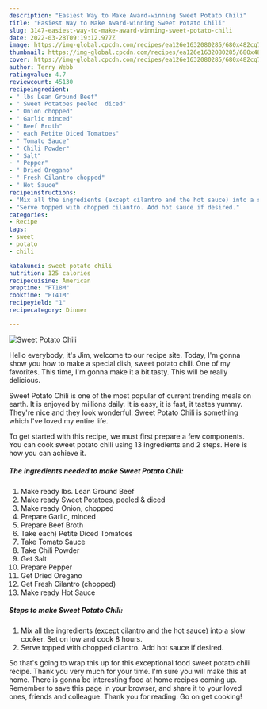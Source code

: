 ```yaml
---
description: "Easiest Way to Make Award-winning Sweet Potato Chili"
title: "Easiest Way to Make Award-winning Sweet Potato Chili"
slug: 3147-easiest-way-to-make-award-winning-sweet-potato-chili
date: 2022-03-28T09:19:12.977Z
image: https://img-global.cpcdn.com/recipes/ea126e1632080285/680x482cq70/sweet-potato-chili-recipe-main-photo.jpg
thumbnail: https://img-global.cpcdn.com/recipes/ea126e1632080285/680x482cq70/sweet-potato-chili-recipe-main-photo.jpg
cover: https://img-global.cpcdn.com/recipes/ea126e1632080285/680x482cq70/sweet-potato-chili-recipe-main-photo.jpg
author: Terry Webb
ratingvalue: 4.7
reviewcount: 45130
recipeingredient:
- " lbs Lean Ground Beef"
- " Sweet Potatoes peeled  diced"
- " Onion chopped"
- " Garlic minced"
- " Beef Broth"
- " each Petite Diced Tomatoes"
- " Tomato Sauce"
- " Chili Powder"
- " Salt"
- " Pepper"
- " Dried Oregano"
- " Fresh Cilantro chopped"
- " Hot Sauce"
recipeinstructions:
- "Mix all the ingredients (except cilantro and the hot sauce) into a slow cooker. Set on low and cook 8 hours."
- "Serve topped with chopped cilantro. Add hot sauce if desired."
categories:
- Recipe
tags:
- sweet
- potato
- chili

katakunci: sweet potato chili 
nutrition: 125 calories
recipecuisine: American
preptime: "PT18M"
cooktime: "PT41M"
recipeyield: "1"
recipecategory: Dinner

---
```



![Sweet Potato Chili](https://img-global.cpcdn.com/recipes/ea126e1632080285/680x482cq70/sweet-potato-chili-recipe-main-photo.jpg)

Hello everybody, it's Jim, welcome to our recipe site. Today, I'm gonna show you how to make a special dish, sweet potato chili. One of my favorites. This time, I'm gonna make it a bit tasty. This will be really delicious.

Sweet Potato Chili is one of the most popular of current trending meals on earth. It is enjoyed by millions daily. It is easy, it is fast, it tastes yummy. They're nice and they look wonderful. Sweet Potato Chili is something which I've loved my entire life.




To get started with this recipe, we must first prepare a few components. You can cook sweet potato chili using 13 ingredients and 2 steps. Here is how you can achieve it.

<!--inarticleads1-->

##### The ingredients needed to make Sweet Potato Chili:

1. Make ready  lbs. Lean Ground Beef
1. Make ready  Sweet Potatoes, peeled &amp; diced
1. Make ready  Onion, chopped
1. Prepare  Garlic, minced
1. Prepare  Beef Broth
1. Take  each) Petite Diced Tomatoes
1. Take  Tomato Sauce
1. Take  Chili Powder
1. Get  Salt
1. Prepare  Pepper
1. Get  Dried Oregano
1. Get  Fresh Cilantro (chopped)
1. Make ready  Hot Sauce




<!--inarticleads2-->

##### Steps to make Sweet Potato Chili:

1. Mix all the ingredients (except cilantro and the hot sauce) into a slow cooker. Set on low and cook 8 hours.
1. Serve topped with chopped cilantro. Add hot sauce if desired.




So that's going to wrap this up for this exceptional food sweet potato chili recipe. Thank you very much for your time. I'm sure you will make this at home. There is gonna be interesting food at home recipes coming up. Remember to save this page in your browser, and share it to your loved ones, friends and colleague. Thank you for reading. Go on get cooking!
